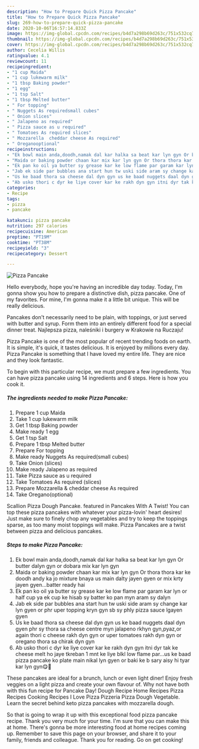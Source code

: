 ```yaml
---
description: "How to Prepare Quick Pizza Pancake"
title: "How to Prepare Quick Pizza Pancake"
slug: 269-how-to-prepare-quick-pizza-pancake
date: 2020-10-06T16:57:14.833Z
image: https://img-global.cpcdn.com/recipes/b4d7a298b69d263c/751x532cq70/pizza-pancake-recipe-main-photo.jpg
thumbnail: https://img-global.cpcdn.com/recipes/b4d7a298b69d263c/751x532cq70/pizza-pancake-recipe-main-photo.jpg
cover: https://img-global.cpcdn.com/recipes/b4d7a298b69d263c/751x532cq70/pizza-pancake-recipe-main-photo.jpg
author: Cecelia Willis
ratingvalue: 4.1
reviewcount: 11
recipeingredient:
- "1 cup Maida"
- "1 cup lukewarm milk"
- "1 tbsp Baking powder"
- "1 egg"
- "1 tsp Salt"
- "1 tbsp Melted butter"
- " For topping"
- " Nuggets As requiredsmall cubes"
- " Onion slices"
- " Jalapeno as required"
- " Pizza sauce as u required"
- " Tomatoes As required slices"
- " Mozzarella  cheddar cheese As required"
- " Oreganooptional"
recipeinstructions:
- "Ek bowl main anda,doodh,namak dal kar halka sa beat kar lyn gyn Or butter dalyn gyn or dobara mix kar lyn gyn"
- "Maida or baking powder chaan kar mix kar lyn gyn Or thora thora kar ke doodh andy ka jo mixture bnaya us main dalty jayen gyen or mix krty jayen gyen...batter ready hai"
- "Ek pan ko oil ya butter sy grease kar ke low flame par garam kar lyn or half cup ya ek cup ke hisab sy batter ko pan myn aram sy dalyn"
- "Jab ek side par bubbles ana start hun tw uski side aram sy change kar lyn gyen or phr uper topping kryn gyn sb sy phly pizza sauce lgayen gyen"
- "Us ke baad thora sa cheese dal dyn gyn us ke baad nuggets daal dyn gyen phr sy thora sa cheese centre myn jalapeno rkhyn gyn,pyaz,or again thori c cheese rakh dyn gyn or uper tomatoes rakh dyn gyn or oregano thora sa chirak dyn gyn"
- "Ab usko thori c dyr ke liye cover kar ke rakh dyn gyn itni dyr tak ke cheese melt ho jaye tkreban 1 mnt ke liye blkl low flame par...us ke baad pizza pancake ko plate main nikal lyn gyen or baki ke b sary aisy hi tyar kar lyn gyn😋🥰"
categories:
- Recipe
tags:
- pizza
- pancake

katakunci: pizza pancake 
nutrition: 297 calories
recipecuisine: American
preptime: "PT19M"
cooktime: "PT38M"
recipeyield: "3"
recipecategory: Dessert

---
```



![Pizza Pancake](https://img-global.cpcdn.com/recipes/b4d7a298b69d263c/751x532cq70/pizza-pancake-recipe-main-photo.jpg)

Hello everybody, hope you're having an incredible day today. Today, I'm gonna show you how to prepare a distinctive dish, pizza pancake. One of my favorites. For mine, I'm gonna make it a little bit unique. This will be really delicious.

Pancakes don&#39;t necessarily need to be plain, with toppings, or just served with butter and syrup. Form them into an entirely different food for a special dinner treat. Najlepsza pizza, naleśniki i burgery w Krakowie na Ruczaju!

Pizza Pancake is one of the most popular of recent trending foods on earth. It is simple, it's quick, it tastes delicious. It is enjoyed by millions every day. Pizza Pancake is something that I have loved my entire life. They are nice and they look fantastic.


To begin with this particular recipe, we must prepare a few ingredients. You can have pizza pancake using 14 ingredients and 6 steps. Here is how you cook it.

<!--inarticleads1-->

##### The ingredients needed to make Pizza Pancake:

1. Prepare 1 cup Maida
1. Take 1 cup lukewarm milk
1. Get 1 tbsp Baking powder
1. Make ready 1 egg
1. Get 1 tsp Salt
1. Prepare 1 tbsp Melted butter
1. Prepare  For topping
1. Make ready  Nuggets As required(small cubes)
1. Take  Onion (slices)
1. Make ready  Jalapeno as required
1. Take  Pizza sauce as u required
1. Take  Tomatoes As required (slices)
1. Prepare  Mozzarella &amp; cheddar cheese As required
1. Take  Oregano(optional)


Scallion Pizza Dough Pancake. featured in Pancakes With A Twist! You can top these pizza pancakes with whatever your pizza-lovin&#39; heart desires! Just make sure to finely chop any vegetables and try to keep the toppings sparse, as too many moist toppings will make. Pizza Pancakes are a twist between pizza and delicious pancakes. 

<!--inarticleads2-->

##### Steps to make Pizza Pancake:

1. Ek bowl main anda,doodh,namak dal kar halka sa beat kar lyn gyn Or butter dalyn gyn or dobara mix kar lyn gyn
1. Maida or baking powder chaan kar mix kar lyn gyn Or thora thora kar ke doodh andy ka jo mixture bnaya us main dalty jayen gyen or mix krty jayen gyen...batter ready hai
1. Ek pan ko oil ya butter sy grease kar ke low flame par garam kar lyn or half cup ya ek cup ke hisab sy batter ko pan myn aram sy dalyn
1. Jab ek side par bubbles ana start hun tw uski side aram sy change kar lyn gyen or phr uper topping kryn gyn sb sy phly pizza sauce lgayen gyen
1. Us ke baad thora sa cheese dal dyn gyn us ke baad nuggets daal dyn gyen phr sy thora sa cheese centre myn jalapeno rkhyn gyn,pyaz,or again thori c cheese rakh dyn gyn or uper tomatoes rakh dyn gyn or oregano thora sa chirak dyn gyn
1. Ab usko thori c dyr ke liye cover kar ke rakh dyn gyn itni dyr tak ke cheese melt ho jaye tkreban 1 mnt ke liye blkl low flame par...us ke baad pizza pancake ko plate main nikal lyn gyen or baki ke b sary aisy hi tyar kar lyn gyn😋🥰


These pancakes are ideal for a brunch, lunch or even light diner! Enjoy fresh veggies on a light pizza and create your own flavour of. Why not have both with this fun recipe for Pancake Day! Dough Recipe Home Recipes Pizza Recipes Cooking Recipes I Love Pizza Pizzeria Pizza Dough Vegetable. Learn the secret behind keto pizza pancakes with mozzarella dough. 

So that is going to wrap it up with this exceptional food pizza pancake recipe. Thank you very much for your time. I'm sure that you can make this at home. There's gonna be more interesting food at home recipes coming up. Remember to save this page on your browser, and share it to your family, friends and colleague. Thank you for reading. Go on get cooking!
